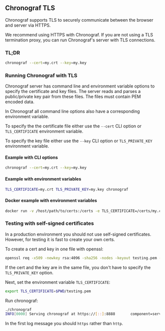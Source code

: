 ## Chronograf TLS

Chronograf supports TLS to securely communicate between the browser and server via
HTTPS.

We recommend using HTTPS with Chronograf.  If you are not using a TLS termination proxy,
you can run Chronograf's server with TLS connections.
### TL;DR

```sh
chronograf --cert=my.crt --key=my.key
```

### Running Chronograf with TLS

Chronograf server has command line and environment variable options to specify
the certificate and key files.  The server reads and parses a public/private key
pair from these files. The files must contain PEM encoded data.

In Chronograf all command line options also have a corresponding environment
variable. 

To specify the the certificate file either use the `--cert` CLI option or `TLS_CERTIFICATE`
environment variable.

To specify the key file either use the `--key` CLI option or `TLS_PRIVATE_KEY`
environment variable.

#### Example with CLI options
```sh
chronograf --cert=my.crt --key=my.key
```

#### Example with environment variables
```sh
TLS_CERTIFICATE=my.crt TLS_PRIVATE_KEY=my.key chronograf
```

#### Docker example with environment variables
```sh
docker run -v /host/path/to/certs:/certs -e TLS_CERTIFICATE=/certs/my.crt -e TLS_PRIVATE_KEY=/certs/my.key quay.io/influxdb/chronograf:latest
```

### Testing with self-signed certificates
In a production environment you should not use self-signed certificates.  However,
for testing it is fast to create your own certs.

To create a cert and key in one file with openssl:

```sh
openssl req -x509 -newkey rsa:4096 -sha256 -nodes -keyout testing.pem -out testing.pem -subj "/CN=localhost" -days 365
```

If the cert and the key are in the same file, you don't have to specify the 
`TLS_PRIVATE_KEY` option.

Next, set the environment variable `TLS_CERTIFICATE`:
```sh
export TLS_CERTIFICATE=$PWD/testing.pem
```

Run chronograf:

```sh
./chronograf
INFO[0000] Serving chronograf at https://[::]:8888       component=server
```

In the first log message you should `https` rather than `http`.





